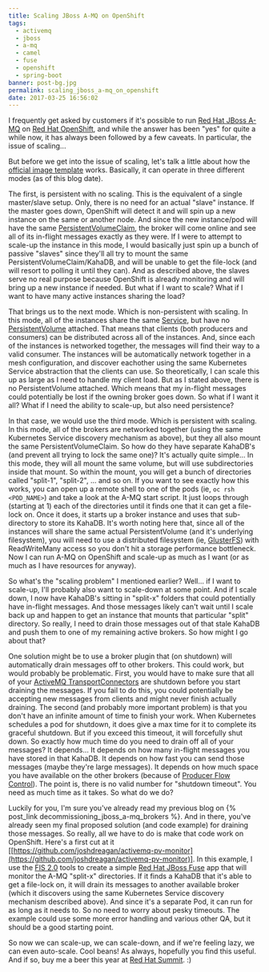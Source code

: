```yaml
---
title: Scaling JBoss A-MQ on OpenShift
tags:
  - activemq
  - jboss
  - a-mq
  - camel
  - fuse
  - openshift
  - spring-boot
banner: post-bg.jpg
permalink: scaling_jboss_a-mq_on_openshift
date: 2017-03-25 16:56:02
---
```



I frequently get asked by customers if it's possible to run [Red Hat JBoss A-MQ](https://developers.redhat.com/products/amq/overview/) on [Red Hat OpenShift](https://developers.redhat.com/products/openshift/overview/), and while the answer has been "yes" for quite a while now, it has always been followed by a few caveats. In particular, the issue of scaling...<!-- more -->

But before we get into the issue of scaling, let's talk a little about how the [official image template](https://access.redhat.com/documentation/en-us/red_hat_jboss_middleware_for_openshift/3/html-single/red_hat_jboss_a-mq_for_openshift/) works. Basically, it can operate in three different modes (as of this blog date). 

The first, is persistent with no scaling. This is the equivalent of a single master/slave setup. Only, there is no need for an actual "slave" instance. If the master goes down, OpenShift will detect it and will spin up a new instance on the same or another node. And since the new instance/pod will have the same [PersistentVolumeClaim](https://kubernetes.io/docs/user-guide/persistent-volumes/#persistentvolumeclaims), the broker will come online and see all of its in-flight messages exactly as they were. If I were to attempt to scale-up the instance in this mode, I would basically just spin up a bunch of passive "slaves" since they'll all try to mount the same PersistentVolumeClaim/KahaDB, and will be unable to get the file-lock (and will resort to polling it until they can). And as described above, the slaves serve no real purpose because OpenShift is already monitoring and will bring up a new instance if needed. But what if I want to scale? What if I want to have many active instances sharing the load?

That brings us to the next mode. Which is non-persistent with scaling. In this mode, all of the instances share the same [Service](https://kubernetes.io/docs/user-guide/services/), but have no [PersistentVolume](https://kubernetes.io/docs/user-guide/persistent-volumes) attached. That means that clients (both producers and consumers) can be distributed across all of the instances. And, since each of the instances is networked together, the messages will find their way to a valid consumer. The instances will be automatically network together in a mesh configuration, and discover eachother using the same Kubernetes Service abstraction that the clients can use. So theoretically, I can scale this up as large as I need to handle my client load. But as I stated above, there is no PersistentVolume attached. Which means that my in-flight messages could potentially be lost if the owning broker goes down. So what if I want it all? What if I need the ability to scale-up, but also need persistence?

In that case, we would use the third mode. Which is persistent with scaling. In this mode, all of the brokers are networked together (using the same Kubernetes Service discovery mechanism as above), but they all also mount the same PersistentVolumeClaim. So how do they have separate KahaDB's (and prevent all trying to lock the same one)? It's actually quite simple... In this mode, they will all mount the same volume, but will use subdirectories inside that mount. So within the mount, you will get a bunch of directories called "split-1", "split-2", ... and so on. If you want to see exactly how this works, you can open up a remote shell to one of the pods (ie, `oc rsh <POD_NAME>`) and take a look at the A-MQ start script. It just loops through (starting at 1) each of the directories until it finds one that it can get a file-lock on. Once it does, it starts up a broker instance and uses that sub-directory to store its KahaDB. It's worth noting here that, since all of the instances will share the same actual PersistentVolume (and it's underlying filesystem), you will need to use a distributed filesystem (ie, [GlusterFS](https://www.gluster.org/)) with ReadWriteMany access so you don't hit a storage performance bottleneck. Now I can run A-MQ on OpenShift and scale-up as much as I want (or as much as I have resources for anyway). 

So what's the "scaling problem" I mentioned earlier? Well... if I want to scale-up, I'll probably also want to scale-down at some point. And if I scale down, I now have KahaDB's sitting in "split-x" folders that could potentially have in-flight messages. And those messages likely can't wait until I scale back up and happen to get an instance that mounts that particular "split" directory. So really, I need to drain those messages out of that stale KahaDB and push them to one of my remaining active brokers. So how might I go about that?

One solution might be to use a broker plugin that (on shutdown) will automatically drain messages off to other brokers. This could work, but would probably be problematic. First, you would have to make sure that all of your [ActiveMQ TransportConnectors](http://activemq.apache.org/configuring-version-5-transports.html) are shutdown before you start draining the messages. If you fail to do this, you could potentially be accepting new messages from clients and might never finish actually draining. The second (and probably more important problem) is that you don't have an infinite amount of time to finish your work. When Kubernetes schedules a pod for shutdown, it does give a max time for it to complete its graceful shutdown. But if you exceed this timeout, it will forcefully shut down. So exactly how much time do you need to drain off all of your messages? It depends... It depends on how many in-flight messages you have stored in that KahaDB. It depends on how fast you can send those messages (maybe they're large messages). It depends on how much space you have available on the other brokers (because of [Producer Flow Control](http://activemq.apache.org/producer-flow-control.html)). The point is, there is no valid number for "shutdown timeout". You need as much time as it takes. So what do we do?

Luckily for you, I'm sure you've already read my previous blog on {% post_link decommissioning_jboss_a-mq_brokers %}. And in there, you've already seen my final proposed solution (and code example) for draining those messages. So really, all we have to do is make that code work on OpenShift. Here's a first cut at it [[https://github.com/joshdreagan/activemq-pv-monitor](https://github.com/joshdreagan/activemq-pv-monitor)]. In this example, I use the [FIS 2.0](https://access.redhat.com/documentation/en-us/red_hat_jboss_middleware_for_openshift/3/html-single/red_hat_jboss_fuse_integration_services_2.0_for_openshift/) tools to create a simple [Red Hat JBoss Fuse](https://developers.redhat.com/products/fuse/overview/) app that will monitor the A-MQ "split-x" directories. If it finds a KahaDB that it's able to get a file-lock on, it will drain its messages to another available broker (which it discovers using the same Kubernetes Service discovery mechanism described above). And since it's a separate Pod, it can run for as long as it needs to. So no need to worry about pesky timeouts. The example could use some more error handling and various other QA, but it should be a good starting point.

So now we can scale-up, we can scale-down, and if we're feeling lazy, we can even auto-scale. Cool beans! As always, hopefully you find this useful. And if so, buy me a beer this year at [Red Hat Summit](https://www.redhat.com/en/summit/2017). :)

